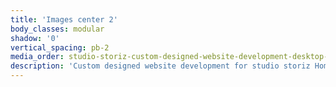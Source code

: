 ```yaml
---
title: 'Images center 2'
body_classes: modular
shadow: '0'
vertical_spacing: pb-2
media_order: studio-storiz-custom-designed-website-development-desktop-2.jpg
description: 'Custom designed website development for studio storiz Home page on desktop'
---
```


